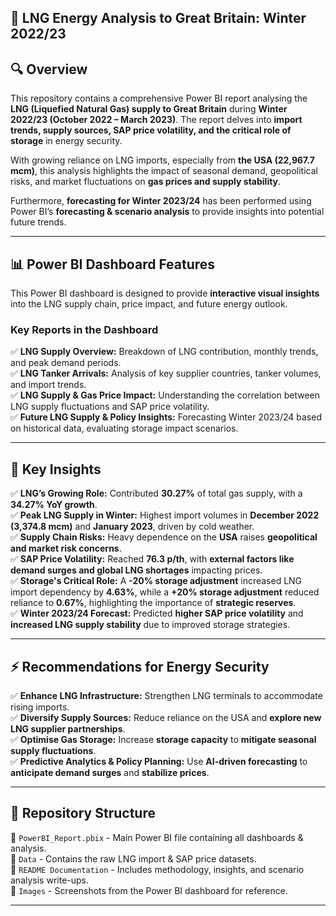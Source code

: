## **📌 LNG Energy Analysis to Great Britain: Winter 2022/23**


## **🔍 Overview**
This repository contains a comprehensive Power BI report analysing the **LNG (Liquefied Natural Gas) supply to Great Britain** during **Winter 2022/23 (October 2022 – March 2023)**. The report delves into **import trends, supply sources, SAP price volatility, and the critical role of storage** in energy security.  

With growing reliance on LNG imports, especially from **the USA (22,967.7 mcm)**, this analysis highlights the impact of seasonal demand, geopolitical risks, and market fluctuations on **gas prices and supply stability**.  

Furthermore, **forecasting for Winter 2023/24** has been performed using Power BI’s **forecasting & scenario analysis** to provide insights into potential future trends.  

---

## **📊 Power BI Dashboard Features**
This Power BI dashboard is designed to provide **interactive visual insights** into the LNG supply chain, price impact, and future energy outlook.  

### **Key Reports in the Dashboard**
✅ **LNG Supply Overview:** Breakdown of LNG contribution, monthly trends, and peak demand periods.  
✅ **LNG Tanker Arrivals:** Analysis of key supplier countries, tanker volumes, and import trends.  
✅ **LNG Supply & Gas Price Impact:** Understanding the correlation between LNG supply fluctuations and SAP price volatility.  
✅ **Future LNG Supply & Policy Insights:** Forecasting Winter 2023/24 based on historical data, evaluating storage impact scenarios.  

---

## **📌 Key Insights**
✅ **LNG’s Growing Role:** Contributed **30.27%** of total gas supply, with a **34.27% YoY growth**.  
✅ **Peak LNG Supply in Winter:** Highest import volumes in **December 2022 (3,374.8 mcm)** and **January 2023**, driven by cold weather.  
✅ **Supply Chain Risks:** Heavy dependence on the **USA** raises **geopolitical and market risk concerns**.  
✅ **SAP Price Volatility:** Reached **76.3 p/th**, with **external factors like demand surges and global LNG shortages** impacting prices.  
✅ **Storage's Critical Role:** A **-20% storage adjustment** increased LNG import dependency by **4.63%**, while a **+20% storage adjustment** reduced reliance to **0.67%**, highlighting the importance of **strategic reserves**.  
✅ **Winter 2023/24 Forecast:** Predicted **higher SAP price volatility** and **increased LNG supply stability** due to improved storage strategies.  

---

## **⚡ Recommendations for Energy Security**
✅ **Enhance LNG Infrastructure:** Strengthen LNG terminals to accommodate rising imports.  
✅ **Diversify Supply Sources:** Reduce reliance on the USA and **explore new LNG supplier partnerships**.  
✅ **Optimise Gas Storage:** Increase **storage capacity** to **mitigate seasonal supply fluctuations**.  
✅ **Predictive Analytics & Policy Planning:** Use **AI-driven forecasting** to **anticipate demand surges** and **stabilize prices**.  

---

## **📂 Repository Structure**
📁 `PowerBI_Report.pbix` - Main Power BI file containing all dashboards & analysis.  
📁 `Data` - Contains the raw LNG import & SAP price datasets.  
📁 `README Documentation` - Includes methodology, insights, and scenario analysis write-ups.  
📁 `Images` - Screenshots from the Power BI dashboard for reference.  

---


